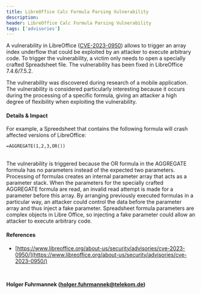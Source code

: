 ```yaml
---
title: LibreOffice Calc Formula Parsing Vulnerability
description: 
header: LibreOffice Calc Formula Parsing Vulnerability
tags: ['advisories']
---
```


A vulnerability in LibreOffice ([CVE-2023-0950](https://www.libreoffice.org/about-us/security/advisories/cve-2023-0950/)) allows to trigger an array index underflow that could be exploited by an attacker to execute arbitrary code. To trigger the vulnerability, a victim only needs to open a specially crafted Spreadsheet file. The vulnerability has been fixed in LibreOffice 7.4.6/7.5.2.

<!--more-->
The vulnerability was discovered during research of a mobile application. The vulnerability is considered particularly interesting because it occurs during the processing of a specific formula, giving an attacker a high degree of flexibility when exploiting the vulnerability.
#### Details & Impact

For example, a Spreedsheet that contains the following formula will crash affected versions of LibreOffice:


```
=AGGREGATE(1,2,3,OR())
```
<br> 
The vulnerability is triggered because the OR formula in the AGGREGATE formula has no parameters instead of the expected two parameters. Processing of formulas creates an internal parameter array that acts as a parameter stack. When the parameters for the specially crafted AGGREGATE formula are read, an invalid read attempt is made for a parameter before this array. By arranging previously executed formulas in a particular way, an attacker could control the data before the parameter array and thus inject a fake parameter. Spreadsheet formula parameters are complex objects in Libre Office, so injecting a fake parameter could allow an attacker to execute arbitrary code.


#### References
- [https://www.libreoffice.org/about-us/security/advisories/cve-2023-0950/](https://www.libreoffice.org/about-us/security/advisories/cve-2023-0950/)
<br> 

__Holger Fuhrmannek (<holger.fuhrmannek@telekom.de>)__
